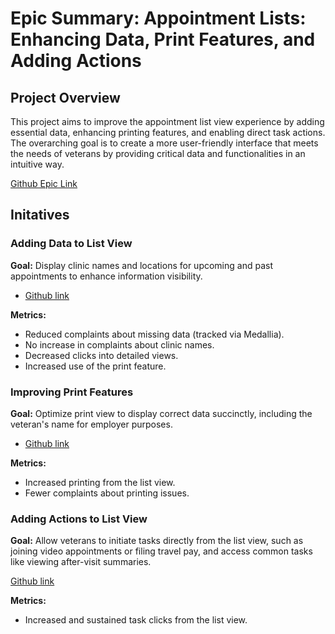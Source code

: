 # Epic Summary: Appointment Lists: Enhancing Data, Print Features, and Adding Actions

## Project Overview
This project aims to improve the appointment list view experience by adding essential data, enhancing printing features, and enabling direct task actions. The overarching goal is to create a more user-friendly interface that meets the needs of veterans by providing critical data and functionalities in an intuitive way.

[Github Epic Link](https://github.com/department-of-veterans-affairs/va.gov-team/issues/110419)

## Initatives

### Adding Data to List View

**Goal:** Display clinic names and locations for upcoming and past appointments to enhance information visibility.  

- [Github link](https://github.com/department-of-veterans-affairs/va.gov-team/issues/110421)


**Metrics:**
- Reduced complaints about missing data (tracked via Medallia).
- No increase in complaints about clinic names.
- Decreased clicks into detailed views.
- Increased use of the print feature.


### Improving Print Features 

**Goal:** Optimize print view to display correct data succinctly, including the veteran's name for employer purposes.  

- [Github link](https://github.com/department-of-veterans-affairs/va.gov-team/issues/110422)

**Metrics:**
- Increased printing from the list view.
- Fewer complaints about printing issues.


### Adding Actions to List View

**Goal:** Allow veterans to initiate tasks directly from the list view, such as joining video appointments or filing travel pay, and access common tasks like viewing after-visit summaries.  

 [Github link](https://github.com/department-of-veterans-affairs/va.gov-team/issues/110423)

**Metrics:**
- Increased and sustained task clicks from the list view.


